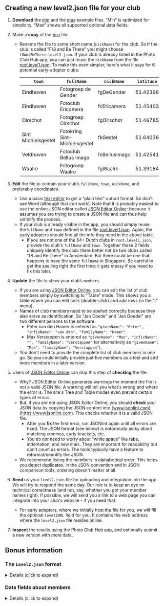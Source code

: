## Creating a new level2.json file for your club 

1. **Download** the [min](https://raw.githubusercontent.com/vdhamer/Photo-Club-Hub/refs/heads/main/Photo%20Club%20Hub/ViewModel/Lists/xampleMin.level2.json) and the [max](https://raw.githubusercontent.com/vdhamer/Photo-Club-Hub/refs/heads/main/Photo%20Club%20Hub/ViewModel/Lists/xampleMax.level2.json) example files. “Min” is optimized for simplicity. “Max” shows all supported optional data fields.

2. Make a **copy** of the [min](https://raw.githubusercontent.com/vdhamer/Photo-Club-Hub/refs/heads/main/Photo%20Club%20Hub/ViewModel/Lists/xampleMin.level2.json) file.
   - Rename the file to some short name (`nickName`) for the club. So if the club is called "F/8 and Be There" you might choose `f8AndBeThere.level2.json`. If your club is already listed in the Photo Club Hub app, you can just reuse the `nickName` from the file [root.level1.json](https://raw.githubusercontent.com/vdhamer/Photo-Club-Hub/refs/heads/main/Photo%20Club%20Hub/ViewModel/Lists/root.level1.json). To make this even simpler, here's what it says for 6 potential early-adopter clubs:

      | `town`  | `fullName` | `nickName` | `latitude` | `longitude` | `level2URL` |
      | -----  | ---------| ----- | :-----: | :-----: | :-----: |
      | Eindhoven | Fotogroep de Gender | fgDeGender | 51.42398 | 5.45010 | [link](https://raw.githubusercontent.com/vdhamer/Photo-Club-Hub/refs/heads/main/Photo%20Club%20Hub/ViewModel/Lists/fgWaalre.level2.json) |
      | Eindhoven | Fotoclub Ericamera | fcEricamera | 51.45403 | 5.46288 |  |
      | Oirschot | Fotogroep Oirschot | fgOirschot | 51.46785 | 5.25568 |  |
      | Sint Michielsgestel | Fotokring Sint-Michielsgestel | fkGestel | 51.64036 | 5.34749 |  |
      | Veldhoven | Fotoclub Bellus Imago | fcBellusImago | 51.42541 | 5.38756 |  |
      | Waalre | Fotogroep Waalre | fgWaalre | 51.39184 | 5.46144 | [link](https://raw.githubusercontent.com/vdhamer/Photo-Club-Hub/refs/heads/main/Photo%20Club%20Hub/ViewModel/Lists/fgDeGender.level2.json) |

3. **Edit** the file to contain your club’s `fullName`, `town`, `nickName`, and preferably coordinates.
    - Use a basic [text editor](https://en.wikipedia.org/wiki/Comparison_of_text_editors) to get a "plain text" output format. So don't use Word (although that _can_ work). Note that it is probably easiest to use the online JSON editor called [JSON Editor Online](https://jsoneditoronline.org): because it assumes you are trying to create a JSON file and can thus help simplify the process.
    -  If your club is already visible in the app, you should simply reuse the`fullName` and `town` defined in the file [root.level1.json](https://raw.githubusercontent.com/vdhamer/Photo-Club-Hub/refs/heads/main/Photo%20Club%20Hub/ViewModel/Lists/root.level1.json). Again, the early adopters should find all the info they need in the above table.
        - If you are not one of the 64+ Dutch clubs in `root.level1.json`,  provide the club's `fullName` and `town`. Together these 2 fields uniquely identify the club: there better not be two clubs called "f8 and Be There" in Amsterdam. But there could be one that happens to have the same `fullName` in Singapore. Be careful to get the spelling right the first time: it gets messy if you need to fix this later.

4. **Update** the file to show your club’s `members`.
    - If you are using [JSON Editor Online](https://jsoneditoronline.org), you can edit the list of club members simply by switching to "Table" mode. This shows you a table where you can edit cells (double-click) and add rows (in the ":" menu).
    - Names of club members need to be spelled correctly because they also serve as identification. So "Jan Doede" and "Jan Doedel" are two different persons to the software.
        - Peter van den Hamer is entered as `"givenName": "Peter", "infixName": "van den", "familyName": "Hamer"`.
        - Max Verstappen is entered as `"givenName": "Max", "infixName": "", "familyName": "Verstappen"` (or alternatively as `"givenName": "Max", "familyName": "Verstappen"`).
    - You don't need to provide the complete list of club members in one go. So you could initially provide just five members as a test and add more members in a later version.
 
5. Users of [JSON Editor Online](https://jsoneditoronline.org) can skip this step of **checking** the file.
    - Why? JSON Editor Online generates warnings the moment the file is not a valid JSON file. A warning will tell you what's wrong and where the error is. The site's Tree and Table modes even prevent certain types of errors.
    - But, if you are not using JSON Editor Online, you should **check** your JSON data by copying the JSON content into [www.jsonlint.com](https://www.jsonlint.com). This checks whether it is a valid JSON file.
        - After you **fix** the first error, run JSONlint again until all errors are fixed. The JSON format (see below) is notoriously picky about matching commas, curly brackets, etc.
        - You do _not_ need to worry about “white space” like tabs, indentation, and new lines. They are important for readability but don’t count as errors. The tools typically have a feature to reformat/beautify the JSON.
    - We recommend listing the members in alphabetical order. This helps you detect duplicates. In the JSON convention and in JSON comparison tools, ordering doesn't matter at all. 

6. **Send** us your `level2.json` file for uploading and integration into the app. We will try to respond the same day. Our role is to keep an eye on technical correctness (and not, say, whether you got your member names right). If possible, we will send you a link to a web page you can integrate into your club's website - if you need that.
    - For early adopters, where we initially host the file for you, we will fill the optional `level2URL` field for you. It contains the web address where the `level2.json` file resides online.

7. **Inspect** the results using the Photo Club Hub app, and optionally submit a new version with more data.


## Bonus information

### The `Level2.json` format
<details><summary>Details (click to expand)</summary></p>

- [JSON](https://en.wikipedia.org/wiki/JSON) is a very commonly used international standard, but you often won't see it directly. To learn more, find a [tutorial](https://codebeautify.org/json-cheat-sheet). But it should be enough to simply edit the provided [xampleMin.level2.json](https://github.com/vdhamer/Photo-Club-Hub/blob/main/Photo%20Club%20Hub/ViewModel/Lists/xampleMin.level2.json) and [xampleMax.level2.json](https://github.com/vdhamer/Photo-Club-Hub/blob/main/Photo%20Club%20Hub/ViewModel/Lists/xampleMax.level2.json) examples. Especially if you use an editor like [JSON Editor Online](https://jsoneditoronline.org).
- Anything in the `optional: { }` section is not strictly needed and can be left out. This is not a JSON rule. It is a Photo Club Hub choice. See this as “stuff you can add later after your first version works”. In the xampleMin file, we have reduced the optional fields to a suggested minimum set.
</details></p>

### Data fields about members
<details><summary>Details (click to expand)</summary></p>

- Detailed, and thus somewhat more technical, information about all the fields in a `level2.json` file can be found in [README.md file section](https://github.com/vdhamer/Photo-Club-Hub/blob/main/.github/README.md#level-2-adding-members) (English)
- Recommended data to provide about members
   - you need a `givenName` and `familyName`. `infixName` is for things like "von" in "Ludwig von Beethoven". It is relevant because the app supports European style name sorting conventions: Beethoven would then end up under the B rather than the V.
       - important to get `givenName`, `infixName` and `familyName` exactly right. Including getting the spelling and capitalization and special characters (“François”) right. Otherwise, even after you fix the error, some users may see both versions for some time. Related to a database in the app, and browser caches.
       - American style "middle name" initials as in `Richard M. Nixon` or `Donald J. Trump` can be stored into the `infixName` if you want them displayed. Alternatively store them at the end of the `givenName` so they don't affect sorting on `familyName`.
       - American style suffixes like `Jr.` can be left out. Alternatively, if you prefer them to be visible, you can insert them at the end of the `familyName`. 
       - If in doubt, temporarily leave out a member with a tricky name (like François) until you have decided how to deal with this. This avoids seeing the person twice with a slightly different name. The app is actually supposed to support the full UniCode character set. But not everybody can read Mandarin or modern Greek.
   - For now, you can leave `Level3URL` empty (it is for later: Level 3)
   - You probably want to fill in `featuredImageURL` soon, as found the `xampleMin.level2.json` file. It gives you a nice sample picture next to the club member's name.
   - Later you may want to add
       - a `website` address (a portfolio website managed by the photographer, separately from their club portfolio). This shows up in the app and via Photo Club Hub HTML as a clickable link.
       - any special roles of the member such as `"isChairman": true`. These are displayed in the app and via Photo Club Hub HTML.
       - `membershipStartDate`. This is currently displayed using Photo Club Hub HTML.
       - `keywords` indication the main genres per photographer. It is currently an [unfinished feature](https://github.com/vdhamer/Photo-Club-Hub/issues/465), and will be covered in a separate instruction file. You can already start providing this data. Best to stick to the keywords found in [this file](https://github.com/vdhamer/Photo-Club-Hub/issues/465).
</details></p>


